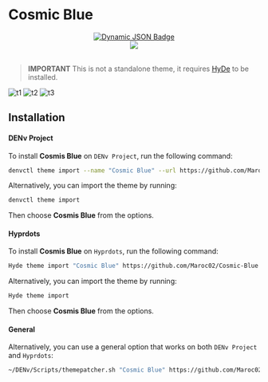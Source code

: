 # Cosmic Blue

<div align="center">
    <a href="https://discord.gg/AYbJ9MJez7">
        <img alt="Dynamic JSON Badge" src="https://img.shields.io/badge/dynamic/json?url=https%3A%2F%2Fdiscordapp.com%2Fapi%2Finvites%2FmT5YqjaJFh%3Fwith_counts%3Dtrue&query=%24.approximate_member_count&suffix=%20members&style=for-the-badge&logo=discord&logoSize=auto&label=The%20HyDe%20Project&labelColor=ebbcba&color=c79bf0">    
    </a>
</div>
<div align="center"><img src="https://raw.githubusercontent.com/prasanthrangan/hyprdots/main/Source/assets/denv_banner.png"><br><br></div>

> **IMPORTANT**
> This is not a standalone theme, it requires [HyDe](https://github.com/DENv-Project/DENv) to be installed.

![t1](./screenshots/ss_1.png)
![t2](./screenshots/ss_2.png)
![t3](./screenshots/ss_3.png)

## Installation

#### DENv Project
To install **Cosmis Blue** on `DENv Project`, run the following command:
```sh
denvctl theme import --name "Cosmic Blue" --url https://github.com/Maroc02/Cosmic-Blue
```

Alternatively, you can import the theme by running:
```sh
denvctl theme import
```

Then choose **Cosmis Blue** from the options.

#### Hyprdots
To install **Cosmis Blue** on `Hyprdots`, run the following command:

```sh
Hyde theme import "Cosmic Blue" https://github.com/Maroc02/Cosmic-Blue
```

Alternatively, you can import the theme by running:
```sh
Hyde theme import
```

Then choose **Cosmis Blue** from the options.

#### General
Alternatively, you can use a general option that works on both `DENv Project` and `Hyprdots`:
```sh
~/DENv/Scripts/themepatcher.sh "Cosmic Blue" https://github.com/Maroc02/Cosmic-Blue
```
